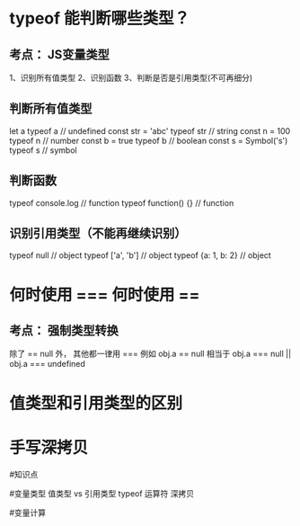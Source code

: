 # typeof 能判断哪些类型？
## 考点： JS变量类型
1、识别所有值类型
2、识别函数
3、判断是否是引用类型(不可再细分)

## 判断所有值类型
let a                         typeof a      // undefined
const str = 'abc'             typeof str    // string
const n = 100                 typeof n      // number
const b = true                typeof b      // boolean
const s = Symbol('s')         typeof s      // symbol

## 判断函数
typeof console.log     // function
typeof function() {} // function

## 识别引用类型（不能再继续识别）
typeof null           // object
typeof ['a', 'b']     // object
typeof {a: 1, b: 2}   // object


# 何时使用 === 何时使用 ==
## 考点： 强制类型转换

除了 == null 外， 其他都一律用 ===  例如
obj.a == null  相当于  obj.a === null || obj.a === undefined



# 值类型和引用类型的区别



# 手写深拷贝




#知识点

#变量类型
    值类型 vs 引用类型
    typeof 运算符
    深拷贝

#变量计算
